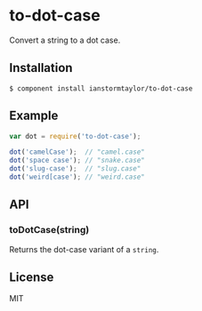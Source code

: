 # to-dot-case

  Convert a string to a dot case.

## Installation

    $ component install ianstormtaylor/to-dot-case

## Example

```js
var dot = require('to-dot-case');

dot('camelCase');  // "camel.case"
dot('space case'); // "snake.case"
dot('slug-case');  // "slug.case"
dot('weird[case'); // "weird.case"
```

## API

### toDotCase(string)
  
  Returns the dot-case variant of a `string`.

## License

  MIT
